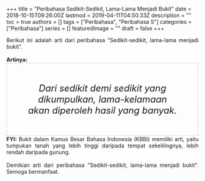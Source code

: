 +++
title = "Peribahasa Sedikit-Sedikit, Lama-Lama Menjadi Bukit"
date = 2018-10-15T09:26:00Z
lastmod = 2019-04-11T04:50:33Z
description = ""
toc = true
authors = []
tags = ["Peribahasa", "Peribahasa S"]
categories = ["Peribahasa"]
series = []
featuredImage = ""
draft = false
+++

<div dir="ltr" style="text-align: left;" trbidi="on"><div style="text-align: justify;">Berikut ini adalah arti dari peribahasa “Sedikit-sedikit, lama-lama menjadi bukit”.</div><br /><div style="text-align: justify;"><b>Artinya:</b></div><div style="border: 2px dashed #ddd; font-size: 24px; height: auto; margin: 0 auto; padding: 50px; text-align: center; width: auto;"><i>Dari sedikit demi sedikit yang dikumpulkan, lama-kelamaan akan diperoleh hasil yang banyak.</i></div><div style="text-align: justify;"><b>FYI:</b> Bukit dalam Kamus Besar Bahasa Indonesia (KBBI) memiliki arti, yaitu tumpukan tanah yang lebih tinggi daripada tempat sekelilingnya, lebih rendah daripada gunung.</div><div style="text-align: justify;"><br /></div><div style="text-align: justify;">Demikian arti dari peribahasa "Sedikit-sedikit, lama-lama menjadi bukit". Semoga bermanfaat.</div></div>

